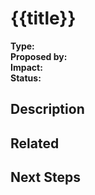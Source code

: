 # {{title}}
**Type:**  
**Proposed by:**  
**Impact:**  
**Status:**  

## Description
## Related
## Next Steps
